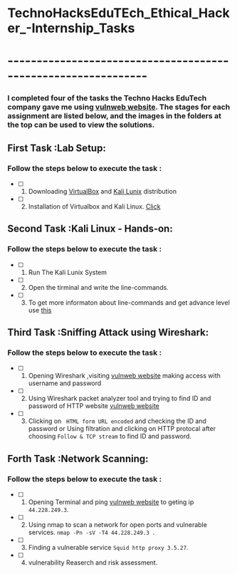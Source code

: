 # TechnoHacksEduTEch_Ethical_Hacker_-Internship_Tasks
# --------------------------------------------------------------

### I completed four of the tasks the Techno Hacks EduTech company gave me using [vulnweb website](http://testphp.vulnweb.com). The stages for each assignment are listed below, and the images in the folders at the top can be used to view the solutions.

## First Task :Lab Setup:
### Follow the steps below to execute the task :
  * [ ] 1. Downloading [VirtualBox](https://www.virtualbox.org/wiki/Downloads) and [Kali Lunix](https://www.kali.org/get-kali/#kali-platforms) distribution
  * [ ] 2. Installation of Virtualbox and Kali Linux. [Click](https://www.youtube.com/watch?v=M0mBpTPE78k)

## Second Task :Kali Linux - Hands-on:
### Follow the steps below to execute the task :
  * [ ] 1. Run The Kali Lunix System
  * [ ] 2. Open the tirminal and  write the line-commands.
  * [ ] 3. To get more informaton about line-commands and get advance level use [this](https://kennyvn.com/cheatsheet-useful-bash-commands-linux/)

## Third Task :Sniffing Attack using Wireshark:
### Follow the steps below to execute the task :
  * [ ] 1. Opening Wireshark ,visiting [vulnweb website](http://testphp.vulnweb.com) making access with username and password
  * [ ] 2. Using Wireshark packet analyzer tool and trying to find ID and password of HTTP website [vulnweb website](http://testphp.vulnweb.com)
  * [ ] 3. Clicking on ` HTML form URL encoded` and checking the ID and password or  Using filtration and clicking on HTTP protocal  after choosing `Follow & TCP stream` to find ID and password.

## Forth Task :Network Scanning:
### Follow the steps below to execute the task :
  * [ ] 1. Opening Terminal and ping [vulnweb website](http://testphp.vulnweb.com) to geting ip ` 44.228.249.3`.
  * [ ] 2. Using nmap to scan a network for open ports and vulnerable services. ```nmap -Pn -sV -T4 44.228.249.3 ```.
  * [ ] 3. Finding a vulnerable service `Squid http proxy 3.5.27`.
  * [ ] 4. vulnerability Reaserch and risk assessment.


